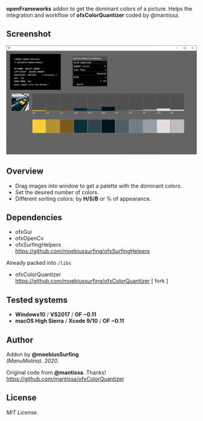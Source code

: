 **openFrameworks** addon to get the dominant colors of a picture. Helps the integration and workflow of **ofxColorQuantizer** coded by @mantissa. 

## Screenshot
![image](/readme_images/Capture.PNG?raw=true "image")

## Overview
* Drag images into window to get a palette with the dominant colors.
* Set the desired number of colors.
* Different sorting colors: by **H/S/B** or % of appearance.

## Dependencies
* ofxGui
* ofxOpenCv
* ofxSurfingHelpers  
https://github.com/moebiussurfing/ofxSurfingHelpers  

Already packed into ```/libs```  
* ofxColorQuantizer  
https://github.com/moebiussurfing/ofxColorQuantizer [ fork ]

## Tested systems
- **Windows10** / **VS2017** / **OF ~0.11**
- **macOS High Sierra** / **Xcode 9/10** / **OF ~0.11**

## Author
Addon by **@moebiusSurfing**  
*(ManuMolina). 2020.*  

Original code from **@mantissa**. Thanks!  
https://github.com/mantissa/ofxColorQuantizer  

## License
*MIT License.*